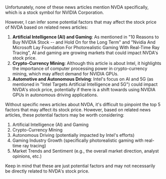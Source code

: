 Unfortunately, none of these news articles mention NVDA specifically, which is a stock symbol for NVIDIA Corporation.

However, I can infer some potential factors that may affect the stock price of NVDA based on related news articles:

1. **Artificial Intelligence (AI) and Gaming**: As mentioned in "10 Reasons to Buy NVIDIA Stock -- and Hold On for the Long Term" and "Nvidia And Microsoft Lay Foundation For Photorealistic Gaming With Real-Time Ray Tracing", AI and gaming are growing markets that could impact NVDA's stock price.
2. **Crypto-Currency Mining**: Although this article is about Intel, it highlights the importance of computer processing power in crypto-currency mining, which may affect demand for NVIDIA GPUs.
3. **Automotive and Autonomous Driving**: Intel's focus on AI and 5G (as mentioned in "Intel Targets Artificial Intelligence and 5G") could impact NVDA's stock price, potentially if there is a shift towards using NVIDIA GPUs in autonomous driving applications.

Without specific news articles about NVDA, it's difficult to pinpoint the top 5 factors that may affect its stock price. However, based on related news articles, these potential factors may be worth considering:

1. Artificial Intelligence (AI) and Gaming
2. Crypto-Currency Mining
3. Autonomous Driving (potentially impacted by Intel's efforts)
4. Gaming Industry Growth (specifically photorealistic gaming with real-time ray tracing)
5. Market Trends and Sentiment (e.g., the overall market direction, analyst opinions, etc.)

Keep in mind that these are just potential factors and may not necessarily be directly related to NVDA's stock price.